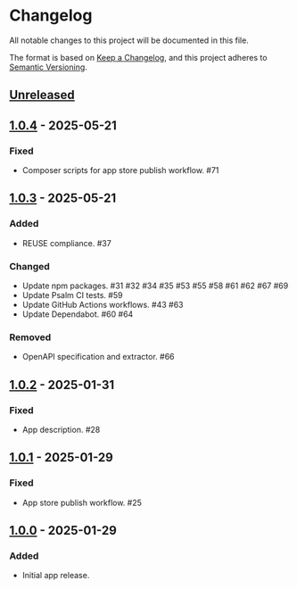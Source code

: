 <!--
  - SPDX-FileCopyrightText: 2024 Nextcloud GmbH and Nextcloud contributors
  - SPDX-License-Identifier: AGPL-3.0-or-later
-->
# Changelog

All notable changes to this project will be documented in this file.

The format is based on [Keep a Changelog](https://keepachangelog.com/en/1.1.0/),
and this project adheres to [Semantic Versioning](https://semver.org/spec/v2.0.0.html).

## [Unreleased]

## [1.0.4] - 2025-05-21

### Fixed

- Composer scripts for app store publish workflow. #71

## [1.0.3] - 2025-05-21

### Added

- REUSE compliance. #37

### Changed

- Update npm packages. #31 #32 #34 #35 #53 #55 #58 #61 #62 #67 #69
- Update Psalm CI tests. #59
- Update GitHub Actions workflows. #43 #63
- Update Dependabot. #60 #64

### Removed

- OpenAPI specification and extractor. #66

## [1.0.2] - 2025-01-31

### Fixed

- App description. #28

## [1.0.1] - 2025-01-29

### Fixed

- App store publish workflow. #25

## [1.0.0] - 2025-01-29

### Added

- Initial app release.

[Unreleased]: https://github.com/nextcloud/scim_client/compare/v1.0.4...HEAD
[1.0.4]: https://github.com/nextcloud/scim_client/compare/v1.0.3...v1.0.4
[1.0.3]: https://github.com/nextcloud/scim_client/compare/v1.0.2...v1.0.3
[1.0.2]: https://github.com/nextcloud/scim_client/compare/v1.0.1...v1.0.2
[1.0.1]: https://github.com/nextcloud/scim_client/compare/v1.0.0...v1.0.1
[1.0.0]: https://github.com/nextcloud/scim_client/releases/tag/v1.0.0
